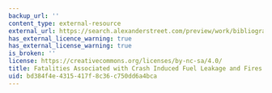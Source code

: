 ```yaml
---
backup_url: ''
content_type: external-resource
external_url: https://search.alexanderstreet.com/preview/work/bibliographic_entity%7Cbibliographic_details%7C2083893
has_external_licence_warning: true
has_external_license_warning: true
is_broken: ''
license: https://creativecommons.org/licenses/by-nc-sa/4.0/
title: Fatalities Associated with Crash Induced Fuel Leakage and Fires
uid: bd384f4e-4315-417f-8c36-c750dd6a4bca
---
```

